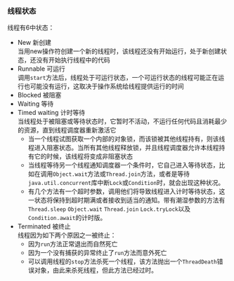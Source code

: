 ### 线程状态
线程有6中状态：
* New 新创建   
当用new操作符创建一个新的线程时，该线程还没有开始运行，处于新创建状态，还没有开始执行线程中的代码
* Runnable 可运行  
调用`start`方法后，线程处于可运行状态，一个可运行状态的线程可能正在运行也可能没有运行，这取决于操作系统给线程提供运行的时间 
* Blocked 被阻塞
* Waiting 等待
* Timed waiting 计时等待    
当线程处于被阻塞或等待状态时，它暂时不活动，不运行任何代码且消耗最少的资源，直到线程调度器重新激活它   
    * 当一个线程试图获取一个内部的对象锁，而该锁被其他线程持有，则该线程进入阻塞状态。当所有其他线程释放锁，并且线程调度器允许本线程持有它的时候，该线程将变成非阻塞状态
    * 当线程等待另一个线程通知调度器一个条件时，它自己进入等待状态，比如在调用`Object.wait`方法或`Thread.join`方法，或者是等待`java.util.concurrent`库中断`Lock`或`Condition`时，就会出现这种状况。
    * 有几个方法有一个超时参数，调用他们将导致线程进入计时等待状态，这一状态将保持到超时期满或者接收到适当的通知。带有潮湿参数的方法有`Thread.sleep` `Object.wait` `Thread.join` `Lock.tryLock`以及`Condition.await`的计时版。
* Terminated 被终止  
    线程因为如下两个原因之一被终止：
    * 因为`run`方法正常退出而自然死亡
    * 因为一个没有捕获的异常终止了`run`方法而意外死亡
    * 可以调用线程的`stop`方法杀死一个线程，该方法抛出一个`ThreadDeath`错误对象，由此来杀死线程，但此方法已经过时。
